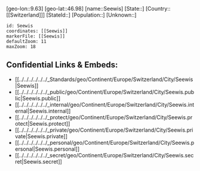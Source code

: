 ﻿---
location: [46.98,9.63]
mapzoom: [7,12] 
mapmarker: city 
type: City
tags:
- geo/City


SpocWebEntityId: 34174
isDeleted: false
confidential: public

---
[geo-lon::9.63]
[geo-lat::46.98]
[name::Seewis]
[State::]
[Country::[[Switzerland]]]
[StateId::]
[Population::]
[Unknown::]


```leaflet
id: Seewis
coordinates: [[Seewis]]
markerFile: [[Seewis]]
defaultZoom: 11 
maxZoom: 18
```


## Confidential Links & Embeds: 
- [[../../../../../../_Standards/geo/Continent/Europe/Switzerland/City/Seewis|Seewis]] 
- [[../../../../../../_public/geo/Continent/Europe/Switzerland/City/Seewis.public|Seewis.public]] 
- [[../../../../../../_internal/geo/Continent/Europe/Switzerland/City/Seewis.internal|Seewis.internal]] 
- [[../../../../../../_protect/geo/Continent/Europe/Switzerland/City/Seewis.protect|Seewis.protect]] 
- [[../../../../../../_private/geo/Continent/Europe/Switzerland/City/Seewis.private|Seewis.private]] 
- [[../../../../../../_personal/geo/Continent/Europe/Switzerland/City/Seewis.personal|Seewis.personal]] 
- [[../../../../../../_secret/geo/Continent/Europe/Switzerland/City/Seewis.secret|Seewis.secret]] 
